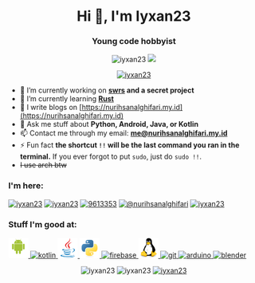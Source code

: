 <h1 align="center">Hi 👋, I'm Iyxan23</h1>
<h3 align="center">Young code hobbyist</h3>

<p align="center"> <img src="https://komarev.com/ghpvc/?username=iyxan23&label=Profile%20views&color=0e75b6&style=flat" alt="iyxan23" /> <a href="https://wakatime.com/@1c91a63c-2af2-4dd6-b92d-97988e8ae2e6"> <img src="https://wakatime.com/badge/user/1c91a63c-2af2-4dd6-b92d-97988e8ae2e6.svg"/> </a> </p>

<p align="center"> <a href="https://github.com/ryo-ma/github-profile-trophy"><img src="https://github-profile-trophy.vercel.app/?username=iyxan23&row=1" alt="iyxan23" /></a> </p>

- 🔭 I’m currently working on **[swrs](https://github.com/Iyxan23/swrs) and a secret project**
- 🌱 I’m currently learning **[Rust](https://rust-lang.org)**
- 📝 I write blogs on [https://nurihsanalghifari.my.id](https://nurihsanalghifari.my.id)
- 💬 Ask me stuff about **Python, Android, Java, or Kotlin**
- 📫 Contact me through my email: **me@nurihsanalghifari.my.id**
- ⚡ Fun fact **the shortcut `!!` will be the last command you ran in the terminal.** If you ever forgot to put `sudo`, just do `sudo !!`.
- ~~I use arch btw~~

<h3 align="left">I'm here:</h3>
<p align="left">
<a href="https://twitter.com/iyxan23" target="blank"><img align="center" src="https://raw.githubusercontent.com/rahuldkjain/github-profile-readme-generator/master/src/images/icons/Social/twitter.svg" alt="iyxan23" height="30" width="40" /></a>
<a href="https://instagram.com/iyxan23" target="blank"><img align="center" src="https://raw.githubusercontent.com/rahuldkjain/github-profile-readme-generator/master/src/images/icons/Social/instagram.svg" alt="iyxan23" height="30" width="40" /></a>
<a href="https://stackoverflow.com/users/9613353" target="blank"><img align="center" src="https://raw.githubusercontent.com/rahuldkjain/github-profile-readme-generator/master/src/images/icons/Social/stack-overflow.svg" alt="9613353" height="30" width="40" /></a>
<a href="https://medium.com/@nurihsanalghifari" target="blank"><img align="center" src="https://raw.githubusercontent.com/rahuldkjain/github-profile-readme-generator/master/src/images/icons/Social/medium.svg" alt="@nurihsanalghifari" height="30" width="40" /></a>
<a href="https://dev.to/iyxan23" target="blank"><img align="center" src="https://cdn.jsdelivr.net/npm/simple-icons@3.0.1/icons/dev-dot-to.svg" alt="iyxan23" height="30" width="40" /></a>
</p>

<h3 align="left">Stuff I'm good at:</h3>
<p align="left">

<a href="https://developer.android.com" target="_blank"> <img src="https://raw.githubusercontent.com/devicons/devicon/master/icons/android/android-original-wordmark.svg" alt="android" width="40" height="40"/> </a>
<a href="https://kotlinlang.org" target="_blank"> <img src="https://www.vectorlogo.zone/logos/kotlinlang/kotlinlang-icon.svg" alt="kotlin" width="40" height="40"/> </a>
<a href="https://www.java.com" target="_blank"> <img src="https://raw.githubusercontent.com/devicons/devicon/master/icons/java/java-original.svg" alt="java" width="40" height="40"/> </a>
<a href="https://www.python.org" target="_blank"> <img src="https://raw.githubusercontent.com/devicons/devicon/master/icons/python/python-original.svg" alt="python" width="40" height="40"/> </a>
<a href="https://firebase.google.com/" target="_blank"> <img src="https://www.vectorlogo.zone/logos/firebase/firebase-icon.svg" alt="firebase" width="40" height="40"/> </a>
<a href="https://www.linux.org/" target="_blank"> <img src="https://raw.githubusercontent.com/devicons/devicon/master/icons/linux/linux-original.svg" alt="linux" width="40" height="40"/> </a>
<a href="https://git-scm.com/" target="_blank"> <img src="https://www.vectorlogo.zone/logos/git-scm/git-scm-icon.svg" alt="git" width="40" height="40"/> </a>
<a href="https://www.arduino.cc/" target="_blank"> <img src="https://cdn.worldvectorlogo.com/logos/arduino-1.svg" alt="arduino" width="40" height="40"/> </a>
<a href="https://www.blender.org/" target="_blank"> <img src="https://download.blender.org/branding/community/blender_community_badge_white.svg" alt="blender" width="40" height="40"/> </a>
</p>

<p align="center">
  <img src="https://github-readme-stats.vercel.app/api?username=iyxan23&show_icons=true&count_private=true&bg_color=00000000&text_color=808080&hide_border=true" alt="iyxan23" />
  <img src="https://github-readme-streak-stats.herokuapp.com?user=Iyxan23&theme=onedark&hide_border=true&background=00000000&stroke=80808080" alt="iyxan23" />
  <a href="https://wakatime.com/@Iyxan23"> <img src="https://github-readme-stats.vercel.app/api/wakatime?username=Iyxan23&show_icons=true&layout=compact&bg_color=00000000&text_color=808080&hide_border=true" alt="iyxan23" /> </a>
</p>
